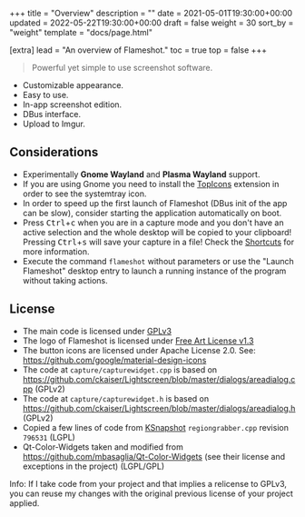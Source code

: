 +++
title = "Overview"
description = ""
date = 2021-05-01T19:30:00+00:00
updated = 2022-05-22T19:30:00+00:00
draft = false
weight = 30
sort_by = "weight"
template = "docs/page.html"

[extra]
lead = "An overview of Flameshot."
toc = true
top = false
+++


> Powerful yet simple to use screenshot software.

- Customizable appearance.
- Easy to use.
- In-app screenshot edition.
- DBus interface.
- Upload to Imgur.

## Considerations

- Experimentally **Gnome Wayland** and **Plasma Wayland** support.
- If you are using Gnome you need to install the [TopIcons](https://extensions.gnome.org/extension/1031/topicons/) extension in order to see the systemtray icon.
- In order to speed up the first launch of Flameshot (DBus init of the app can be slow), consider starting the application automatically on boot.
- Press <kbd>Ctrl</kbd>+<kbd>c</kbd> when you are in a capture mode and you don't have an active selection and the whole desktop will be copied to your clipboard! Pressing <kbd>Ctrl</kbd>+<kbd>s</kbd> will save your capture in a file! Check the [Shortcuts](/docs/guide/key-bindings/) for more information.
- Execute the command `flameshot` without parameters or use the "Launch Flameshot" desktop entry to launch a running instance of the program without taking actions.

## License

- The main code is licensed under [GPLv3](https://github.com/flameshot-org/flameshot/blob/master/LICENSE)
- The logo of Flameshot is licensed under [Free Art License v1.3](https://github.com/flameshot-org/flameshot/blob/master/data/img/app/flameshotLogoLicense.txt)
- The button icons are licensed under Apache License 2.0. See: <https://github.com/google/material-design-icons>
- The code at `capture/capturewidget.cpp` is based on <https://github.com/ckaiser/Lightscreen/blob/master/dialogs/areadialog.cpp> (GPLv2)
- The code at `capture/capturewidget.h` is based on <https://github.com/ckaiser/Lightscreen/blob/master/dialogs/areadialog.h> (GPLv2)
- Copied a few lines of code from [KSnapshot](https://github.com/KDE/ksnapshot) `regiongrabber.cpp` revision `796531` (LGPL)
- Qt-Color-Widgets taken and modified from https://github.com/mbasaglia/Qt-Color-Widgets (see their license and exceptions in the project) (LGPL/GPL)

Info: If I take code from your project and that implies a relicense to GPLv3, you can reuse my changes with the original previous license of your project applied.
